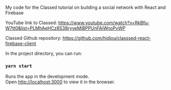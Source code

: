 My code for the Classed tutorial on building a social network with React and Firebase

YouTube link to Classed: https://www.youtube.com/watch?v=RkBfu-W7tt0&list=PLMhAeHCz8S38ryyeMiBPPUnFAiWnoPvWP

Classed Github repository: https://github.com/hidjou/classsed-react-firebase-client

In the project directory, you can run:

### `yarn start`

Runs the app in the development mode.<br />
Open [http://localhost:3000](http://localhost:3000) to view it in the browser.
